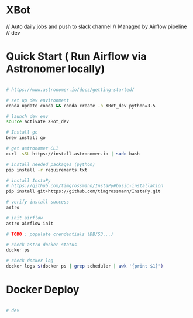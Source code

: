 # XBot
// Auto daily jobs and push to slack channel 
// Managed by Airflow pipeline 
// dev 




# Quick Start ( Run Airflow via Astronomer locally)

```bash

# https://www.astronomer.io/docs/getting-started/

# set up dev environment 
conda update conda && conda create -n XBot_dev python=3.5 

# launch dev env 
source activate XBot_dev

# Install go 
brew install go

# get astronomer CLI
curl -sSL https://install.astronomer.io | sudo bash

# install needed packages (python)
pip install -r requirements.txt

# install InstaPy
# https://github.com/timgrossmann/InstaPy#basic-installation
pip install git+https://github.com/timgrossmann/InstaPy.git

# verify install success 
astro 

# init airflow 
astro airflow init 

# TODO : populate crendentials (DB/S3...)

# check astro docker status 
docker ps

# check docker log 
docker logs $(docker ps | grep scheduler | awk '{print $1}')

```

# Docker Deploy 

```bash 

# dev 

```




